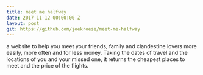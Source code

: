```yaml
---
title: meet me halfway
date: 2017-11-12 00:00:00 Z
layout: post
git: https://github.com/joekroese/meet-me-halfway
---
```


a website to help you meet your friends, family and clandestine lovers more easily, more often and for less money.
Taking the dates of travel and the locations of you and your missed one, it returns the cheapest places to meet and the price of the flights.
